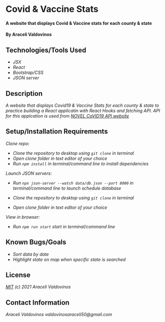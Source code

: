 # Covid & Vaccine Stats

#### A website that displays Covid & Vaccine stats for each  county & state

#### By Araceli Valdovinos

## Technologies/Tools Used

* _JSX_
* _React_
* _Bootstrap/CSS_
* _JSON server_


## Description
_A website that displays Covid19 & Vaccine Stats for each county & state to practice building a React applicatin with React Hooks and fetching API. API for this applcation is used from [NOVEL CoVID19 API website](https://disease.sh/docs/)_

## Setup/Installation Requirements

_Clone repo:_
* _Clone the repository to desktop using `git clone` in terminal_
* _Open clone folder in text editor of your choice_
* _Run `npm install` in terminal/command line to install dependencies_

_Launch JSON servers:_
* _Run `npx json-server --watch data/db.json --port 8000` in terminal/command line to launch schedule database_

* _Clone the repository to desktop using `git clone` in terminal_
* _Open clone folder in text editor of your choice_

_View in browser:_
* _Run `npm run start` start in terminal/command line_

## Known Bugs/Goals

* _Sort data by date_
* _Highlight state on map when specific state is searched_

## License
_[MIT](https://opensource.org/licenses/MIT) (c) 2021 Araceli Valdovinos_

## Contact Information
_Araceli Valdovinos valdovinosaraceli50@gmail.com_
